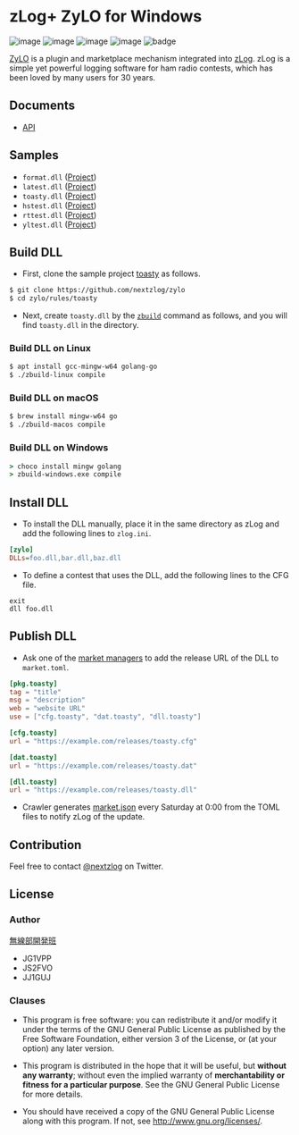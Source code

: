 zLog+ ZyLO for Windows
====

![image](https://img.shields.io/badge/Go-1.17-red.svg)
![image](https://img.shields.io/badge/Rust-1.55-red.svg)
![image](https://img.shields.io/badge/Delphi-10.4-red.svg)
![image](https://img.shields.io/badge/license-GPL3-darkblue.svg)
![badge](https://github.com/nextzlog/zylo/actions/workflows/build.yaml/badge.svg)

[ZyLO](https://github.com/nextzlog/zylo) is a plugin and marketplace mechanism integrated into [zLog](http://zlog.org).
zLog is a simple yet powerful logging software for ham radio contests, which has been loved by many users for 30 years.

## Documents

- [API](https://nextzlog.github.io/zylo)

## Samples

- `format.dll` ([Project](https://github.com/nextzlog/zylo/tree/master/rules/format))
- `latest.dll` ([Project](https://github.com/nextzlog/zylo/tree/master/rules/latest))
- `toasty.dll` ([Project](https://github.com/nextzlog/zylo/tree/master/rules/toasty))
- `hstest.dll` ([Project](https://github.com/nextzlog/zylo/tree/master/rules/hstest))
- `rttest.dll` ([Project](https://github.com/nextzlog/zylo/tree/master/rules/rttest))
- `yltest.dll` ([Project](https://github.com/nextzlog/zylo/tree/master/rules/yltest))

## Build DLL

- First, clone the sample project [toasty](https://github.com/nextzlog/zylo/tree/master/rules/toasty) as follows.

```sh
$ git clone https://github.com/nextzlog/zylo
$ cd zylo/rules/toasty
```

- Next, create `toasty.dll` by the [`zbuild`](https://github.com/nextzlog/zylo/releases/tag/zbuild) command as follows, and you will find `toasty.dll` in the directory.

### Build DLL on Linux

```sh
$ apt install gcc-mingw-w64 golang-go
$ ./zbuild-linux compile
```

### Build DLL on macOS

```sh
$ brew install mingw-w64 go
$ ./zbuild-macos compile
```

### Build DLL on Windows

```bat
> choco install mingw golang
> zbuild-windows.exe compile
```

## Install DLL

- To install the DLL manually, place it in the same directory as zLog and add the following lines to `zlog.ini`.

```ini
[zylo]
DLLs=foo.dll,bar.dll,baz.dll
```

- To define a contest that uses the DLL, add the following lines to the CFG file.

```
exit
dll foo.dll
```

## Publish DLL

- Ask one of the [market managers](https://github.com/nextzlog/zylo/blob/master/market.list) to add the release URL of the DLL to `market.toml`.

```toml
[pkg.toasty]
tag = "title"
msg = "description"
web = "website URL"
use = ["cfg.toasty", "dat.toasty", "dll.toasty"]

[cfg.toasty]
url = "https://example.com/releases/toasty.cfg"

[dat.toasty]
url = "https://example.com/releases/toasty.dat"

[dll.toasty]
url = "https://example.com/releases/toasty.dll"
```

- Crawler generates [market.json](https://nextzlog.github.io/zylo/market.json) every Saturday at 0:00 from the TOML files to notify zLog of the update.

## Contribution

Feel free to contact [@nextzlog](https://twitter.com/nextzlog) on Twitter.

## License

### Author

[無線部開発班](https://pafelog.net)

- JG1VPP
- JS2FVO
- JJ1GUJ

### Clauses

- This program is free software: you can redistribute it and/or modify it under the terms of the GNU General Public License as published by the Free Software Foundation, either version 3 of the License, or (at your option) any later version.

- This program is distributed in the hope that it will be useful, but **without any warranty**; without even the implied warranty of **merchantability or fitness for a particular purpose**.
See the GNU General Public License for more details.

- You should have received a copy of the GNU General Public License along with this program.
If not, see <http://www.gnu.org/licenses/>.
